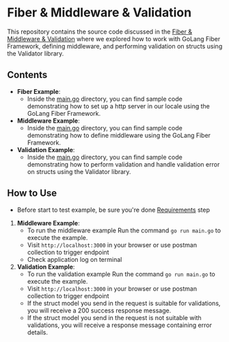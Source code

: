 # Fiber & Middleware & Validation

This repository contains the source code discussed in the [Fiber & Middleware & Validation](https://www.youtube.com/watch?v=lcs5TX2rNJU) 
where we explored how to work with GoLang Fiber Framework, defining middleware, and performing validation on structs using the Validator library.

## Contents
- **Fiber Example**:
    - Inside the [main.go](main.go) directory, you can find sample code demonstrating how to set up a http server in our 
locale using the GoLang Fiber Framework.
- **Middleware Example**:
    - Inside the [main.go](main.go) directory, you can find sample code demonstrating how to define middleware using the
GoLang Fiber Framework.
- **Validation Example**:
    - Inside the [main.go](main.go) directory, you can find sample code demonstrating how to perform validation and handle 
validation error on structs using the Validator library.

## How to Use
- Before start to test example, be sure you're done [Requirements](../README.md) step 

1. **Middleware Example**:
    - To run the middleware example Run the command `go run main.go` to execute the example.
    - Visit `http://localhost:3000` in your browser or use postman collection to trigger endpoint 
    - Check application log on terminal
2. **Validation Example**:
    - To run the validation example Run the command `go run main.go` to execute the example.
    - Visit `http://localhost:3000` in your browser or use postman collection to trigger endpoint
    - If the struct model you send in the request is suitable for validations, you will receive a 200 success response message.
    - If the struct model you send in the request is not suitable with validations, you will receive a response message containing error details.

